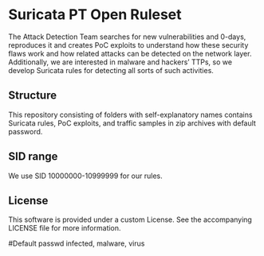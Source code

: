 Suricata PT Open Ruleset
=====
The Attack Detection Team searches for new vulnerabilities and 0-days, reproduces it and creates PoC exploits to understand how these security flaws work and how related attacks can be detected on the network layer. Additionally, we are interested in malware and hackers’ TTPs, so we develop Suricata rules for detecting all sorts of such activities. 
## Structure
This repository consisting of folders with self-explanatory names contains Suricata rules, PoC exploits, and traffic samples in zip archives with default password.
## SID range
We use SID 10000000-10999999 for our rules.
## License
This software is provided under a custom License. See the accompanying LICENSE file for more information.


#Default passwd
infected, malware, virus

